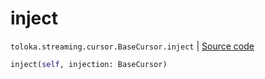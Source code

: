 # inject
`toloka.streaming.cursor.BaseCursor.inject` | [Source code](https://github.com/Toloka/toloka-kit/blob/v1.1.3/src/streaming/cursor.py#L121)

```python
inject(self, injection: BaseCursor)
```

